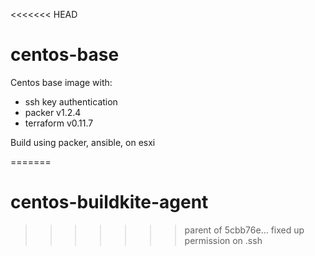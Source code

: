 <<<<<<< HEAD
# centos-base

Centos base image with:
- ssh key authentication
- packer v1.2.4
- terraform v0.11.7

Build using packer, ansible, on esxi

=======
# centos-buildkite-agent
>>>>>>> parent of 5cbb76e... fixed up permission on .ssh
